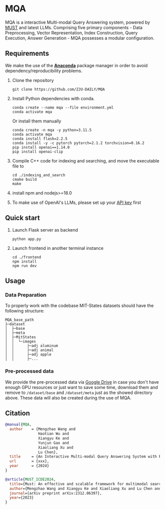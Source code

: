 # MQA

MQA is a interactive Multi-modal Query Answering system, powered by [MUST]() and latest LLMs. Comprising five primary components - Data Preprocessing, Vector Representation, Index Construction, Query Execution, Answer Generation - MQA possesses a modular configuration.

## Requirements

We make the use of the [**Anaconda**](https://www.anaconda.com/) package manager in order to avoid dependency/reproducibility problems. 

1. Clone the repository
   ```
   git clone https://github.com/ZJU-DAILY/MQA
   ```

2. Install Python dependencies with conda.

   ```
   conda create --name mqa --file environment.yml
   conda activate mqa
   ```

   Or install them manually
   ```
   conda create -n mqa -y python=3.11.5
   conda activate mqa
   conda install flask=2.2.5
   conda install -y -c pytorch pytorch=2.1.2 torchvision=0.16.2
   pip install openai==1.14.0
   pip install openai-clip
   ```

3. Compile C++ code for indexing and searching, and move the executable file to 

   ```
   cd ./indexing_and_search
   cmake build
   make
   ```

4. install npm and nodejs>=18.0

5. To make use of OpenAI's LLMs, please set up your [API key](https://platform.openai.com/docs/quickstart?context=python) first

## Quick start

1. Launch Flask server as backend

   ```
   python app.py
   ```

2. Launch frontend in another terminal instance
   ```
   cd ./frontend
   npm install
   npm run dev
   ```

## Usage

### Data Preparation

To properly work with the codebase MIT-States datasets should have the following structure:

```
MQA_base_path
├─dataset
│  ├─base
│  ├─meta
│  ├─MitStates
│  │  └─images
│  │      ├─adj aluminum
│  │      ├─adj animal
│  │      ├─adj apple
│  │      ├─...
```

### Pre-processed data

We provide the pre-processed data via [Google Drive](https://drive.google.com/drive/folders/1tFt04JjjYdScCpCKYrRsxO6gAbbY8t9s?usp=sharing) in case you don't have enough GPU resources or just want to save some time, download them and remove to `/dataset/base` and `/dataset/meta` just as the showed directory above. These data will also be created during the use of MQA.

## Citation

```BibTeX
@manual{MQA,
  author    = {Mengzhao Wang and
               Haotian Wu and
               Xiangyu Ke and 
               Yunjun Gao and
               Xiaoliang Xu and
               Lu Chen},
  title     = {An Interactive Multi-modal Query Answering System with Retrieval-Augmented Large Language Models},
  url       = {xxx},
  year      = {2024}
}

@article{MUST_ICDE2024,
  title={Must: An effective and scalable framework for multimodal search of target modality},
  author={Mengzhao Wang and Xiangyu Ke and Xiaoliang Xu and Lu Chen and Yunjun Gao and Pinpin Huang and Runkai Zhu},
  journal={arXiv preprint arXiv:2312.06397},
  year={2023}
}
```




